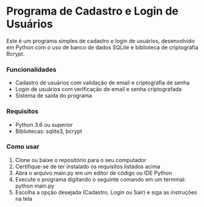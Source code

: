 # Programa de Cadastro e Login de Usuários
Este é um programa simples de cadastro e login de usuários, desenvolvido em Python com o uso de banco de dados SQLite e biblioteca de criptografia Bcrypt.

### Funcionalidades
- Cadastro de usuários com validação de email e criptografia de senha
- Login de usuários com verificação de email e senha criptografada
- Sistema de saída do programa

### Requisitos
- Python 3.6 ou superior
- Bibliotecas: sqlite3, bcrypt

### Como usar
1. Clone ou baixe o repositório para o seu computador
2. Certifique-se de ter instalado os requisitos listados acima
3. Abra o arquivo main.py em um editor de código ou IDE Python
4. Execute o programa digitando o seguinte comando em um terminal: python main.py
5. Escolha a opção desejada (Cadastro, Login ou Sair) e siga as instruções na tela
